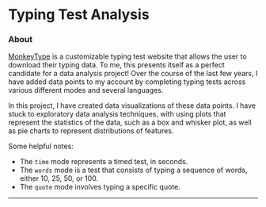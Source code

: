 # Typing Test Analysis
### About
[MonkeyType](https://monkeytype.com) is a customizable typing test website that allows the user to download 
their typing data. To me, this presents itself as a perfect candidate for a data analysis project! Over the course 
of the last few years, I have added data points to my account by completing typing tests across various different modes
and several languages.

In this project, I have created data visualizations of these data points. I have stuck to exploratory data analysis 
techniques, with using plots that represent the statistics of the data, such as a box and whisker plot, as well as 
pie charts to represent distributions of features.

Some helpful notes:  
- The `time` mode represents a timed test, in seconds.  
- The `words` mode is a test that consists of typing a sequence of words, either 10, 25, 50, or 100.  
- The `quote` mode involves typing a specific quote. 

---
<br />
